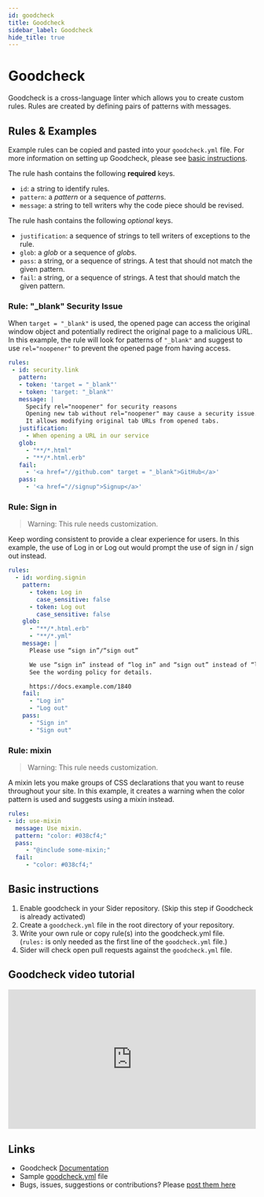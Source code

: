 ```yaml
---
id: goodcheck
title: Goodcheck
sidebar_label: Goodcheck
hide_title: true
---
```


# Goodcheck
Goodcheck is a cross-language linter which allows you to create custom rules. Rules are created by defining pairs of patterns with messages.


## Rules & Examples
Example rules can be copied and pasted into your `goodcheck.yml` file.
For more information on setting up Goodcheck, please see [basic instructions](#basic-instructions).

The rule hash contains the following __required__ keys.
* `id`: a string to identify rules.
* `pattern`: a *pattern* or a sequence of *pattern*s.
* `message`: a string to tell writers why the code piece should be revised.

The rule hash contains the following _optional_ keys.
* `justification`: a sequence of strings to tell writers of exceptions to the rule.
* `glob`: a *glob* or a sequence of *glob*s.
* `pass`: a string, or a sequence of strings. A test that should not match the given pattern.
* `fail`: a string, or a sequence of strings. A test that should match the given pattern.

### Rule: "_blank" Security Issue
When `target = "_blank"` is used, the opened page can access the original window object and potentially redirect the original page to a malicious URL. In this example, the rule will look for patterns of `"_blank"` and suggest to use `rel="noopener"` to prevent the opened page from having access.

```yaml
rules:
 - id: security.link
   pattern:
   - token: 'target = "_blank"' 
   - token: 'target: "_blank"'
   message: |
     Specify rel="noopener" for security reasons
     Opening new tab without rel="noopener" may cause a security issue.
     It allows modifying original tab URLs from opened tabs.
   justification:
     - When opening a URL in our service
   glob:
     - "**/*.html"
     - "**/*.html.erb"
   fail:
     - '<a href="//github.com" target = "_blank">GitHub</a>'
   pass:
     - '<a href="//signup">Signup</a>'
```

### Rule: Sign in
> Warning: This rule needs customization.

Keep wording consistent to provide a clear experience for users. In this example, the use of Log in or Log out would prompt the use of sign in / sign out instead.

```yaml
rules:
  - id: wording.signin
    pattern:
      - token: Log in
        case_sensitive: false
      - token: Log out
        case_sensitive: false
    glob: 
      - "**/*.html.erb"
      - "**/*.yml"
    message: |
      Please use “sign in”/“sign out”

      We use “sign in” instead of “log in” and “sign out” instead of “log out”.
      See the wording policy for details.

      https://docs.example.com/1840
    fail:
      - "Log in"
      - "Log out"
    pass:
      - "Sign in"
      - "Sign out"
```

### Rule: mixin
> Warning: This rule needs customization.

A mixin lets you make groups of CSS declarations that you want to reuse throughout your site. In this example, it creates a warning when the color pattern is used and suggests using a mixin instead.

```yaml
rules:
- id: use-mixin
  message: Use mixin.
  pattern: "color: #038cf4;"
  pass:
     - "@include some-mixin;"
  fail:
     - "color: #038cf4;"
```


## Basic instructions
1. Enable goodcheck in your Sider repository. (Skip this step if Goodcheck is already activated)
2. Create a `goodcheck.yml` file in the root directory of your repository.
3. Write your own rule or copy rule(s) into the goodcheck.yml file. 
  <br>(`rules:` is only needed as the first line of the `goodcheck.yml` file.)
4. Sider will check open pull requests against the `goodcheck.yml` file.

## Goodcheck video tutorial

<div style="position:relative;padding-top:56.25%;">
  <iframe src="https://www.youtube.com/embed/8Zpm2gguE1M" frameborder="0" allowfullscreen
    style="position:absolute;top:0;left:0;width:100%;height:100%;"></iframe>
</div>

## Links
* Goodcheck [Documentation](https://github.com/sider/goodcheck)
* Sample [goodcheck.yml](https://github.com/sider/goodcheck/blob/master/sample.yml) file
* Bugs, issues, suggestions or contributions? Please [post them here](https://github.com/sider/goodcheck/issues)